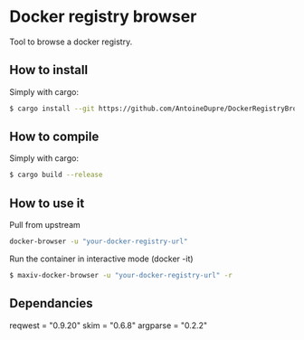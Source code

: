 # Docker registry browser

Tool to browse a docker registry.



## How to install
Simply with cargo:
```bash
$ cargo install --git https://github.com/AntoineDupre/DockerRegistryBrowser.git
```

## How to compile
Simply with cargo:
```bash
$ cargo build --release
```

## How to use it
Pull from upstream
```bash
docker-browser -u "your-docker-registry-url"
```


Run the container in interactive mode (docker -it)
```bash
$ maxiv-docker-browser -u "your-docker-registry-url" -r
```

## Dependancies
reqwest = "0.9.20"
skim = "0.6.8"
argparse = "0.2.2"
